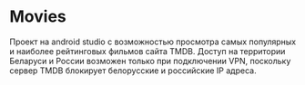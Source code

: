 # Movies
Проект на android studio с возможностью просмотра самых популярных и наиболее рейтинговых фильмов сайта TMDB. Доступ на территории Беларуси и России возможен только при подключении VPN, поскольку сервер TMDB блокирует белорусские и российские IP адреса.
